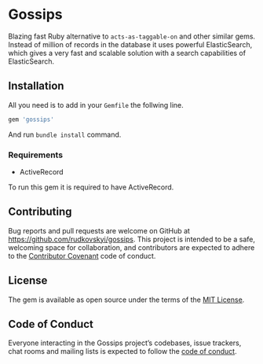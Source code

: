 # Gossips

Blazing fast Ruby alternative to `acts-as-taggable-on` and other similar gems. Instead of million of records in the database it uses powerful ElasticSearch, which gives a very fast and scalable solution with a search capabilities of ElasticSearch.

## Installation

All you need is to add in your `Gemfile` the follwing line.

```ruby
gem 'gossips'
```

And run `bundle install` command.

### Requirements

* ActiveRecord

To run this gem it is required to have ActiveRecord.

## Contributing

Bug reports and pull requests are welcome on GitHub at https://github.com/rudkovskyi/gossips. This project is intended to be a safe, welcoming space for collaboration, and contributors are expected to adhere to the [Contributor Covenant](http://contributor-covenant.org) code of conduct.

## License

The gem is available as open source under the terms of the [MIT License](https://opensource.org/licenses/MIT).

## Code of Conduct

Everyone interacting in the Gossips project’s codebases, issue trackers, chat rooms and mailing lists is expected to follow the [code of conduct](https://github.com/rudkovskyi/gossips/blob/master/CODE_OF_CONDUCT.md).
